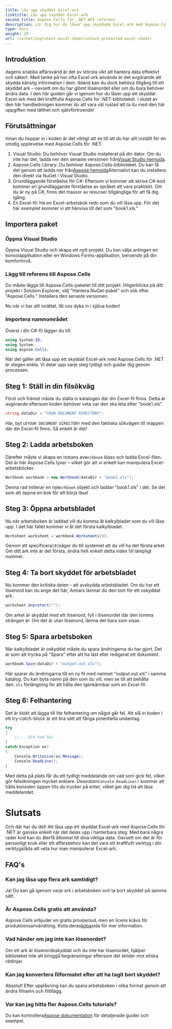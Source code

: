 ```yaml
---
title: Lås upp skyddat Excel-ark
linktitle: Lås upp skyddat Excel-ark
second_title: Aspose.Cells för .NET API-referens
description: Lär dig hur du låser upp skyddade Excel-ark med Aspose.Cells för .NET i denna nybörjarvänliga, steg-för-steg handledning.
type: docs
weight: 20
url: /sv/net/unprotect-excel-sheet/unlock-protected-excel-sheet/
---
```

## Introduktion

dagens snabba affärsvärld är det av största vikt att hantera data effektivt och säkert. Med tanke på hur ofta Excel-ark används är det avgörande att skydda känslig information i dem. Ibland kan du dock behöva tillgång till ett skyddat ark – oavsett om du har glömt lösenordet eller om du bara behöver ändra data. I den här guiden går vi igenom hur du låser upp ett skyddat Excel-ark med det kraftfulla Aspose.Cells for .NET-biblioteket. I slutet av den här handledningen kommer du att vara väl rustad att ta itu med den här uppgiften med lätthet och självförtroende!

## Förutsättningar

Innan du hoppar in i koden är det viktigt att se till att du har allt inställt för en smidig upplevelse med Aspose.Cells för .NET:

1.  Visual Studio: Du behöver Visual Studio installerat på din dator. Om du inte har det, ladda ner den senaste versionen från[Visual Studio hemsida](https://visualstudio.microsoft.com/downloads/).
2.  Aspose.Cells Library: Du behöver Aspose.Cells-biblioteket. Du kan få det genom att ladda ner från[Aspose hemsida](https://releases.aspose.com/cells/net/)Alternativt kan du installera den direkt via NuGet i Visual Studio.
3. Grundläggande förståelse för C#: Eftersom vi kommer att skriva C#-kod kommer en grundläggande förståelse av språket att vara praktiskt. Om du är ny på C#, finns det massor av resurser tillgängliga för att få dig igång.
4. En Excel-fil: Ha en Excel-arbetsbok redo som du vill låsa upp. För det här exemplet kommer vi att hänvisa till det som "book1.xls."

## Importera paket

### Öppna Visual Studio

Öppna Visual Studio och skapa ett nytt projekt. Du kan välja antingen en konsolapplikation eller en Windows Forms-applikation, beroende på din komfortnivå.

### Lägg till referens till Aspose.Cells

Du måste lägga till Aspose.Cells-paketet till ditt projekt. Högerklicka på ditt projekt i Solution Explorer, välj "Hantera NuGet-paket" och sök efter "Aspose.Cells." Installera den senaste versionen.

Nu när vi har allt inrättat, låt oss dyka in i själva koden!

### Importera namnområdet

Överst i din C#-fil lägger du till:

```csharp
using System.IO;
using System;
using Aspose.Cells;
```

När det gäller att låsa upp ett skyddat Excel-ark med Aspose.Cells för .NET är stegen enkla. Vi delar upp varje steg tydligt och guidar dig genom processen.

## Steg 1: Ställ in din filsökväg

Först och främst måste du ställa in katalogen där din Excel-fil finns. Detta är avgörande eftersom koden behöver veta var den ska leta efter "book1.xls".

```csharp
string dataDir = "YOUR DOCUMENT DIRECTORY";
```
 Här, byt ut`YOUR DOCUMENT DIRECTORY` med den faktiska sökvägen till mappen där din Excel-fil finns. Så enkelt är det!

## Steg 2: Ladda arbetsboken

 Därefter måste vi skapa en instans av`Workbook` klass och ladda Excel-filen. Det är här Aspose.Cells lyser – vilket gör att vi enkelt kan manipulera Excel-arbetsböcker.

```csharp
Workbook workbook = new Workbook(dataDir + "book1.xls");
```
 Denna rad initierar en ny`Workbook` objekt och laddar "book1.xls" i det. Se det som att öppna en bok för att börja läsa!

## Steg 3: Öppna arbetsbladet

Nu när arbetsboken är laddad vill du komma åt kalkylbladet som du vill låsa upp. I det här fallet kommer vi åt det första kalkylbladet.

```csharp
Worksheet worksheet = workbook.Worksheets[0];
```
 Genom att specificera`[0]`säger du till systemet att du vill ha det första arket. Om ditt ark inte är det första, ändra helt enkelt detta index till lämpligt nummer.

## Steg 4: Ta bort skyddet för arbetsbladet

Nu kommer den kritiska delen - att avskydda arbetsbladet. Om du har ett lösenord kan du ange det här; Annars lämnar du den tom för ett oskyddat ark.

```csharp
worksheet.Unprotect("");
```
Om arket är skyddat med ett lösenord, fyll i lösenordet där den tomma strängen är. Om det är utan lösenord, lämna det bara som visas.

## Steg 5: Spara arbetsboken

När kalkylbladet är oskyddat måste du spara ändringarna du har gjort. Det är som att trycka på "Spara" efter att ha läst eller redigerat ett dokument.

```csharp
workbook.Save(dataDir + "output.out.xls");
```
 Här sparar du ändringarna till en ny fil med namnet "output.out.xls" i samma katalog. Du kan byta namn på den som du vill, men se till att behålla den`.xls` förlängning för att hålla den igenkännbar som en Excel-fil.

## Steg 6: Felhantering

Det är klokt att lägga till lite felhantering om något går fel. Att slå in koden i ett try-catch-block är ett bra sätt att fånga potentiella undantag.

```csharp
try
{
    //... Din kod här
}
catch(Exception ex)
{
    Console.WriteLine(ex.Message);
    Console.ReadLine();
}
```
 Med detta på plats får du ett tydligt meddelande om vad som gick fel, vilket gör felsökningen mycket enklare. Dessutom`Console.ReadLine()` kommer att hålla konsolen öppen tills du trycker på enter, vilket ger dig tid att läsa meddelandet.

# Slutsats

Och där har du det! Att låsa upp ett skyddat Excel-ark med Aspose.Cells för .NET är ganska enkelt när det delas upp i hanterbara steg. Med bara några rader kod kan du återfå åtkomst till dina viktiga data. Oavsett om det är för personligt bruk eller ett affärsbehov kan det vara ett kraftfullt verktyg i din verktygslåda att veta hur man manipulerar Excel-ark. 

## FAQ's

### Kan jag låsa upp flera ark samtidigt?
Ja! Du kan gå igenom varje ark i arbetsboken och ta bort skyddet på samma sätt.

### Är Aspose.Cells gratis att använda?
 Aspose.Cells erbjuder en gratis provperiod, men en licens krävs för produktionsanvändning. Kolla deras[köpa](https://purchase.aspose.com/buy)sida för mer information.

### Vad händer om jag inte kan lösenordet?
Om ett ark är lösenordsskyddat och du inte har lösenordet, hjälper biblioteket inte att kringgå begränsningar eftersom det strider mot etiska riktlinjer.

### Kan jag konvertera filformatet efter att ha tagit bort skyddet?
Absolut! Efter upplåsning kan du spara arbetsboken i olika format genom att ändra filnamn och filtillägg.

### Var kan jag hitta fler Aspose.Cells tutorials?
 Du kan kontrollera[Aspose dokumentation](https://reference.aspose.com/cells/net/) för detaljerade guider och exempel.